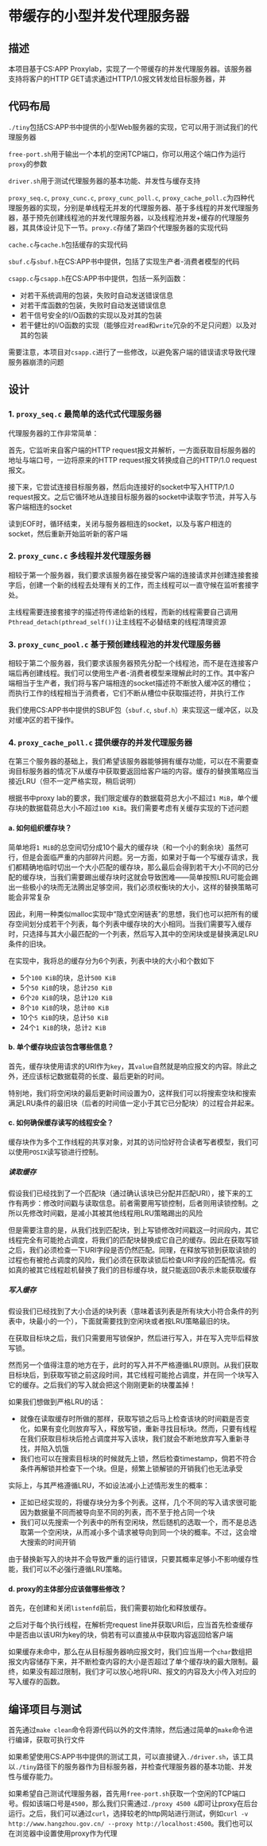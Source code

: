# 带缓存的小型并发代理服务器

## 描述
本项目基于CS:APP Proxylab，实现了一个带缓存的并发代理服务器。该服务器支持将客户的HTTP GET请求通过HTTP/1.0报文转发给目标服务器，并

## 代码布局

`./tiny`包括CS:APP书中提供的小型Web服务器的实现，它可以用于测试我们的代理服务器

`free-port.sh`用于输出一个本机的空闲TCP端口，你可以用这个端口作为运行`proxy`的参数

`driver.sh`用于测试代理服务器的基本功能、并发性与缓存支持

`proxy_seq.c`, `proxy_cunc.c`, `proxy_cunc_poll.c`, `proxy_cache_poll.c`为四种代理服务器的实现，分别是单线程无并发的代理服务器、基于多线程的并发代理服务器，基于预先创建线程池的并发代理服务器，以及线程池并发+缓存的代理服务器，其具体设计见下一节。`proxy.c`存储了第四个代理服务器的实现代码



`cache.c`与`cache.h`包括缓存的实现代码

`sbuf.c`与`sbuf.h`在CS:APP书中提供，包括了实现生产者-消费者模型的代码

`csapp.c`与`csapp.h`在CS:APP书中提供，包括一系列函数：

- 对若干系统调用的包装，失败时自动发送错误信息
- 对若干库函数的包装，失败时自动发送错误信息
- 若干信号安全的I/O函数的实现以及对其的包装
- 若干健壮的I/O函数的实现（能够应对`read`和`write`冗杂的不足只问题）以及对其的包装

需要注意，本项目对`csapp.c`进行了一些修改，以避免客户端的错误请求导致代理服务器崩溃的问题


## 设计
### 1. `proxy_seq.c` 最简单的迭代式代理服务器

代理服务器的工作非常简单：

首先，它监听来自客户端的HTTP request报文并解析，一方面获取目标服务器的地址与端口号，一边将原来的HTTP request报文转换成自己的HTTP/1.0 request报文。

接下来，它尝试连接目标服务器，然后向连接好的socket中写入HTTP/1.0 request报文。之后它循环地从连接目标服务器的socket中读取字节流，并写入与客户端相连的socket

读到EOF时，循环结束，关闭与服务器相连的socket，以及与客户相连的socket，然后重新开始监听新的客户端

### 2. `proxy_cunc.c` 多线程并发代理服务器

相较于第一个服务器，我们要求该服务器在接受客户端的连接请求并创建连接套接字后，创建一个新的线程去处理有关的工作，而主线程可以一直守候在监听套接字处。

主线程需要连接套接字的描述符传递给新的线程，而新的线程需要自己调用`Pthread_detach(pthread_self())`让主线程不必替结束的线程清理资源

### 3. `proxy_cunc_pool.c` 基于预创建线程池的并发代理服务器

相较于第二个服务器，我们要求该服务器预先分配一个线程池，而不是在连接客户端后再创建线程。我们可以使用生产者-消费者模型来理解此时的工作。其中客户端相当于生产者，我们将与客户端相连的socket描述符不断放入缓冲区的槽位；而执行工作的线程相当于消费者，它们不断从槽位中获取描述符，并执行工作

我们使用CS:APP书中提供的SBUF包（`sbuf.c`, `sbuf.h`）来实现这一缓冲区，以及对缓冲区的若干操作。

### 4. `proxy_cache_poll.c` 提供缓存的并发代理服务器

在第三个服务器的基础上，我们希望该服务器能够拥有缓存功能，可以在不需要查询目标服务器的情况下从缓存中获取要返回给客户端的内容。缓存的替换策略应当接近LRU（但不一定严格实现，稍后说明）

根据书中proxy lab的要求，我们限定缓存的数据载荷总大小不超过`1 MiB`，单个缓存块的数据载荷总大小不超过`100 KiB`。我们需要考虑有关缓存实现的下述问题

#### a. 如何组织缓存块？

简单地将`1 MiB`的总空间切分成10个最大的缓存块（和一个小的剩余块）虽然可行，但是会面临严重的内部碎片问题。另一方面，如果对于每一个写缓存请求，我们都精确地临时切出一个大小匹配的缓存块，那么最后会得到若干大小不同的已分配的缓存块，当我们需要踢出缓存块时这就会导致困难——简单按照LRU可能会踢出一些极小的块而无法腾出足够空间，我们必须权衡块的大小，这样的替换策略可能会非常复杂

因此，利用一种类似malloc实现中“隐式空闲链表”的思想，我们也可以把所有的缓存空间划分成若干个列表，每个列表中缓存块的大小相同。当我们需要写入缓存时，只选择与其大小最匹配的一个列表，然后写入其中的空闲块或是替换满足LRU条件的旧块。

在实现中，我将总的缓存分为6个列表，列表中块的大小和个数如下

- 5个`100 KiB`的块，总计`500 KiB`
- 5个`50 KiB`的块，总计`250 KiB`
- 6个`20 KiB`的块，总计`120 KiB`
- 8个`10 KiB`的块，总计`80 KiB`
- 10个`5 KiB`的块，总计`50 KiB`
- 24个`1 KiB`的块，总计`2 KiB`

#### b. 单个缓存块应该包含哪些信息？

首先，缓存块使用请求的URI作为`key`，其`value`自然就是响应报文的内容。除此之外，还应该标记数据载荷的长度、最后更新的时间。

特别地，我们将空闲块的最后更新时间设置为0，这样我们可以将搜索空块和搜索满足LRU条件的最旧块（后者的时间值一定小于其它已分配块）的过程合并起来。

#### c. 如何确保缓存读写的线程安全？

缓存块作为多个工作线程的共享对象，对其的访问恰好符合读者写者模型，我们可以使用`POSIX`读写锁进行控制。

##### 读取缓存

假设我们已经找到了一个匹配块（通过确认该块已分配并匹配URI），接下来的工作有两步：修改时间戳与读取信息。前者需要用写锁控制，后者则用读锁控制。之所以先修改时间戳，是减小其被其他线程用LRU策略踢出的风险

但是需要注意的是，从我们找到匹配块，到上写锁修改时间戳这一时间段内，其它线程完全有可能抢占调度，将我们的匹配块替换成它自己的缓存。因此在获取写锁之后，我们必须检查一下URI字段是否仍然匹配。同理，在释放写锁到获取读锁的过程也有被抢占调度的风险，我们必须在获取读锁后检查URI字段的匹配情况。假如真的被其它线程趁机替换了我们的目标缓存块，就只能返回0表示未能获取缓存

##### 写入缓存

假设我们已经找到了大小合适的块列表（意味着该列表是所有块大小符合条件的列表中，块最小的一个），下面就需要找到空闲块或者按LRU策略最旧的块。

在获取目标块之后，我们只需要用写锁保护，然后进行写入，并在写入完毕后释放写锁。

然而另一个值得注意的地方在于，此时的写入并不严格遵循LRU原则。从我们获取目标块后，到获取写锁之前这段时间，其它线程可能抢占调度，并在同一个块写入它的缓存。之后我们的写入就会把这个刚刚更新的块覆盖掉！

如果我们想做到严格LRU的话：

- 就像在读取缓存时所做的那样，获取写锁之后马上检查该块的时间戳是否变化，如果有变化则放弃写入，释放写锁，重新寻找目标块。然而，只要有线程在我们获取目标块后抢占调度并写入该块，我们就会不断地放弃写入重新寻找，并陷入饥饿
- 我们也可以在搜索目标块的时候就先上锁，然后检查timestamp，倘若不符合条件再解锁并检查下一个块。但是，频繁上锁解锁的开销我们也无法承受

实际上，与其严格遵循LRU，不如设法减小上述情形发生的概率：

- 正如已经实现的，将缓存块分为多个列表。这样，几个不同的写入请求很可能因为数据量不同而被导向至不同的列表，而不至于抢占同一个块
- 我们可以先搜索一个列表中的所有空闲块，然后随机的选取一个，而不是总选取第一个空闲块，从而减小多个请求被导向到同一个块的概率。不过，这会增大搜索的时间开销

由于替换新写入的块并不会导致严重的运行错误，只要其概率足够小不影响缓存性能，我们可以不必强行遵循LRU策略。

#### d. proxy的主体部分应该做哪些修改？

首先，在创建和关闭`listenfd`前后，我们需要初始化和释放缓存。

之后对于每个执行线程，在解析完request line并获取URI后，应当首先检查缓存中是否由以该URI为key的块，倘若有可以直接从中获取内容返回给客户端

如果缓存未命中，那么在从目标服务器响应报文时，我们应当用一个`char`数组把报文内容储存下来，并不断检查内容的大小是否超过了单个缓存块的最大限制。最终，如果没有超过限制，我们才可以放心地将URI、报文的内容及大小传入对应的写入缓存的函数。



## 编译项目与测试

首先通过`make clean`命令将源代码以外的文件清除，然后通过简单的`make`命令进行编译，获取可执行文件

如果希望使用CS:APP书中提供的测试工具，可以直接键入`./driver.sh`，该工具以`./tiny`路径下的服务器作为目标服务器，并检查代理服务器的基本功能、并发性与缓存能力。

如果希望自己测试代理服务器，首先用`free-port.sh`获取一个空闲的TCP端口号。假如该端口号是`4500`，那么我们只需通过`./proxy 4500 &`即可让proxy在后台运行。之后，我们可以通过`curl`，选择较老的http网站进行测试，例如`curl -v  http://www.hangzhou.gov.cn/ --proxy http://localhost:4500`。我们也可以在浏览器中设置使用proxy作为代理
